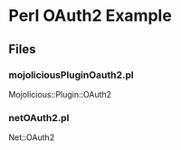 # Perl OAuth2 Example


## Files

### mojoliciousPluginOauth2.pl

Mojolicious::Plugin::OAuth2

### netOAuth2.pl

Net::OAuth2

